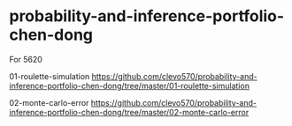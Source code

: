 # probability-and-inference-portfolio-chen-dong
For 5620

01-roulette-simulation
https://github.com/clevo570/probability-and-inference-portfolio-chen-dong/tree/master/01-roulette-simulation

02-monte-carlo-error
https://github.com/clevo570/probability-and-inference-portfolio-chen-dong/tree/master/02-monte-carlo-error
